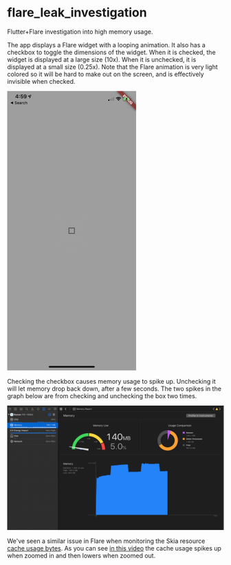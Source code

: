 # flare_leak_investigation

Flutter+Flare investigation into high memory usage.

The app displays a Flare widget with a looping animation. It also has a checkbox to toggle the dimensions of the widget. When it is checked, the widget is displayed at a large size (10x). When it is unchecked, it is displayed at a small size (0.25x). Note that the Flare animation is very light colored so it will be hard to make out on the screen, and is effectively invisible when checked.

<img src="simple.jpeg" width="300"/>

Checking the checkbox causes memory usage to spike up. Unchecking it will let memory drop back down, after a few seconds. The two spikes in the graph below are from checking and unchecking the box two times.

<img src="memory.png"/>

We've seen a similar issue in Flare when monitoring the Skia resource [cache usage bytes](https://api.skia.org/classGrContext.html#ac1d4b739c9d7e2ef6e831bb73bb5ac76). As you can see [in this video](https://drive.google.com/file/d/1SkgcnzVQf4XnlaulXfKfzpWQoYvkd7SC/view) the cache usage spikes up when zoomed in and then lowers when zoomed out.
